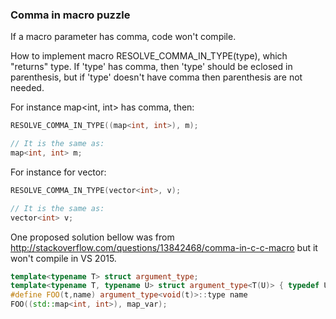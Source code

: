 ### Comma in macro puzzle

If a macro parameter has comma, code won't compile.

How to implement macro RESOLVE_COMMA_IN_TYPE(type), which "returns" type.
If 'type' has comma, then 'type' should be eclosed in parenthesis, but if 'type' doesn't have comma then parenthesis are not needed.

For instance map<int, int> has comma, then:
```C++
RESOLVE_COMMA_IN_TYPE((map<int, int>), m);

// It is the same as:
map<int, int> m;
```

For instance for vector<int>:
```C++
RESOLVE_COMMA_IN_TYPE(vector<int>, v); 

// It is the same as:
vector<int> v;
```

One proposed solution bellow was from http://stackoverflow.com/questions/13842468/comma-in-c-c-macro but it won't compile in VS 2015.

```C++
template<typename T> struct argument_type;
template<typename T, typename U> struct argument_type<T(U)> { typedef U type; };
#define FOO(t,name) argument_type<void(t)>::type name
FOO((std::map<int, int>), map_var);
```


